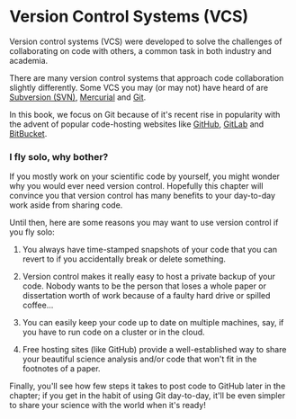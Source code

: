 # Version Control Systems (VCS)

Version control systems (VCS) were developed to solve the challenges of collaborating on code with others, a common task in both industry and academia.

There are many version control systems that approach code collaboration slightly differently. Some VCS you may (or may not) have heard of are  [Subversion (SVN)](https://subversion.apache.org/), [Mercurial](https://www.mercurial-scm.org/) and [Git](https://git-scm.com/). 

In this book, we focus on Git because of it's recent rise in popularity with the advent of popular code-hosting websites like [GitHub](https://github.com), [GitLab](https://about.gitlab.com) and [BitBucket](https://bitbucket.org).

### I fly solo, why bother?

If you mostly work on your scientific code by yourself, you might wonder why you would ever need version control. Hopefully this chapter will convince you that version control has many benefits to your day-to-day work aside from sharing code.

Until then, here are some reasons you may want to use version control if you fly solo:

1. You always have time-stamped snapshots of your code that you can revert to if you accidentally break or delete something.

2. Version control makes it really easy to host a private backup of your code. Nobody wants to be the person that loses a whole paper or dissertation worth of work because of a faulty hard drive or spilled coffee...

3. You can easily keep your code up to date on multiple machines, say, if you have to run code on a cluster or in the cloud.

4. Free hosting sites (like GitHub) provide a well-established way to share your beautiful science analysis and/or code that won't fit in the footnotes of a paper.

Finally, you'll see how few steps it takes to post code to GitHub later in the chapter; if you get in the habit of using Git day-to-day, it'll be even simpler to share your science with the world when it's ready!
